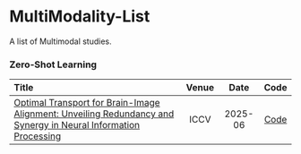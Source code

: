 # MultiModality-List

A list of Multimodal studies.

### Zero-Shot Learning
|  Title  |   Venue  |   Date   |   Code   |
|:--------|:--------:|:--------:|:--------:|
| [Optimal Transport for Brain-Image Alignment: Unveiling Redundancy and Synergy in Neural Information Processing](https://arxiv.org/pdf/2503.10663)  | ICCV | 2025-06 | [Code](https://github.com/NKUShaw/OT-Alignment4brain-to-image) | 
